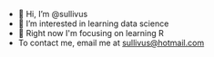 - 👋 Hi, I’m @sullivus
- 👀 I’m interested in learning data science
- 🌱 Right now I'm focusing on learning R
- To contact me, email me at sullivus@hotmail.com


<!---
sullivus/sullivus is a ✨ special ✨ repository because its `README.md` (this file) appears on your GitHub profile.
You can click the Preview link to take a look at your changes.
--->
